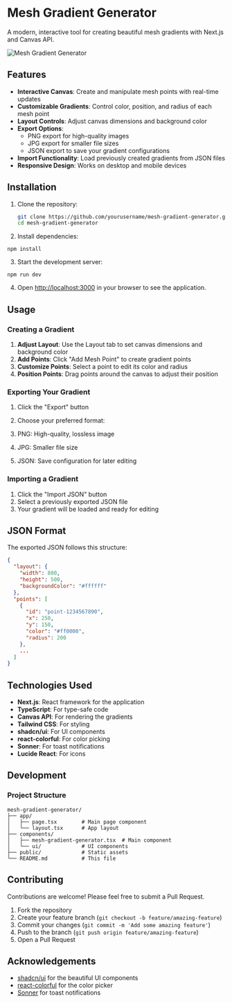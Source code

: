 # Mesh Gradient Generator

A modern, interactive tool for creating beautiful mesh gradients with Next.js and Canvas API.

![Mesh Gradient Generator](https://placeholder.svg?height=400&width=800)

## Features

- **Interactive Canvas**: Create and manipulate mesh points with real-time updates
- **Customizable Gradients**: Control color, position, and radius of each mesh point
- **Layout Controls**: Adjust canvas dimensions and background color
- **Export Options**:
  - PNG export for high-quality images
  - JPG export for smaller file sizes
  - JSON export to save your gradient configurations
- **Import Functionality**: Load previously created gradients from JSON files
- **Responsive Design**: Works on desktop and mobile devices

## Installation

1. Clone the repository:
   ```bash
   git clone https://github.com/yourusername/mesh-gradient-generator.git
   cd mesh-gradient-generator
   ```

2. Install dependencies:

```shellscript
npm install
```

3. Start the development server:

```shellscript
npm run dev
```

4. Open [http://localhost:3000](http://localhost:3000) in your browser to see the application.

## Usage

### Creating a Gradient

1. **Adjust Layout**: Use the Layout tab to set canvas dimensions and background color
2. **Add Points**: Click "Add Mesh Point" to create gradient points
3. **Customize Points**: Select a point to edit its color and radius
4. **Position Points**: Drag points around the canvas to adjust their position

### Exporting Your Gradient

1. Click the "Export" button
2. Choose your preferred format:

3. PNG: High-quality, lossless image
4. JPG: Smaller file size
5. JSON: Save configuration for later editing

### Importing a Gradient

1. Click the "Import JSON" button
2. Select a previously exported JSON file
3. Your gradient will be loaded and ready for editing

## JSON Format

The exported JSON follows this structure:

```json
{
  "layout": {
    "width": 800,
    "height": 500,
    "backgroundColor": "#ffffff"
  },
  "points": [
    {
      "id": "point-1234567890",
      "x": 250,
      "y": 150,
      "color": "#ff0000",
      "radius": 200
    },
    ...
  ]
}
```

## Technologies Used

- **Next.js**: React framework for the application
- **TypeScript**: For type-safe code
- **Canvas API**: For rendering the gradients
- **Tailwind CSS**: For styling
- **shadcn/ui**: For UI components
- **react-colorful**: For color picking
- **Sonner**: For toast notifications
- **Lucide React**: For icons

## Development

### Project Structure

```plaintext
mesh-gradient-generator/
├── app/
│   ├── page.tsx        # Main page component
│   └── layout.tsx      # App layout
├── components/
│   ├── mesh-gradient-generator.tsx  # Main component
│   └── ui/             # UI components
├── public/             # Static assets
└── README.md           # This file
```

## Contributing

Contributions are welcome! Please feel free to submit a Pull Request.

1. Fork the repository
2. Create your feature branch (`git checkout -b feature/amazing-feature`)
3. Commit your changes (`git commit -m 'Add some amazing feature'`)
4. Push to the branch (`git push origin feature/amazing-feature`)
5. Open a Pull Request

## Acknowledgements

- [shadcn/ui](https://ui.shadcn.com/) for the beautiful UI components
- [react-colorful](https://github.com/omgovich/react-colorful) for the color picker
- [Sonner](https://sonner.emilkowal.ski/) for toast notifications
